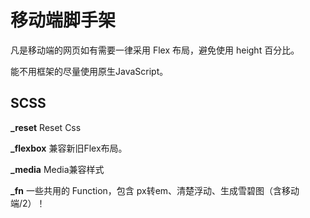 # 移动端脚手架

凡是移动端的网页如有需要一律采用 Flex 布局，避免使用 height 百分比。

能不用框架的尽量使用原生JavaScript。

## SCSS

**_reset** Reset Css

**_flexbox** 兼容新旧Flex布局。

**_media** Media兼容样式

**_fn** 一些共用的 Function，包含 px转em、清楚浮动、生成雪碧图（含移动端/2）！